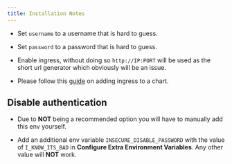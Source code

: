 ```yaml
---
title: Installation Notes
---
```


- Set `username` to a username that is hard to guess.
- Set `password` to a password that is hard to guess.

- Enable ingress, without doing so `http://IP:PORT` will be used as the short url generator which obviously will be an issue.

- Please follow this [guide](https://truecharts.org/manual/SCALE/options/ingress) on adding ingress to a chart.

## Disable authentication

- Due to **NOT** being a recommended option you will have to manually add this env yourself.

- Add an additional env variable `INSECURE_DISABLE_PASSWORD` with the value of `I_KNOW_ITS_BAD` in **Configure Extra Environment Variables**. Any other value will **NOT** work.
